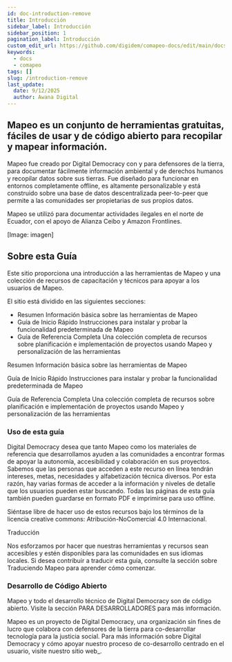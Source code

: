 ```yaml
---
id: doc-introduction-remove
title: Introducción
sidebar_label: Introducción
sidebar_position: 1
pagination_label: Introducción
custom_edit_url: https://github.com/digidem/comapeo-docs/edit/main/docs/introduction-remove.md
keywords:
  - docs
  - comapeo
tags: []
slug: /introduction-remove
last_update:
  date: 9/12/2025
  author: Awana Digital
---
```

## Mapeo es un conjunto de herramientas gratuitas, fáciles de usar y de código abierto para recopilar y mapear información.


Mapeo fue creado por Digital Democracy con y para defensores de la tierra, para documentar fácilmente información ambiental y de derechos humanos y recopilar datos sobre sus tierras. Fue diseñado para funcionar en entornos completamente offline, es altamente personalizable y está construido sobre una base de datos descentralizada peer-to-peer que permite a las comunidades ser propietarias de sus propios datos.


Mapeo se utilizó para documentar actividades ilegales en el norte de Ecuador, con el apoyo de Alianza Ceibo y Amazon Frontlines.


[Image: imagen]


## Sobre esta Guía


Este sitio proporciona una introducción a las herramientas de Mapeo y una colección de recursos de capacitación y técnicos para apoyar a los usuarios de Mapeo.


El sitio está dividido en las siguientes secciones:

- Resumen
Información básica sobre las herramientas de Mapeo
- Guía de Inicio Rápido
Instrucciones para instalar y probar la funcionalidad predeterminada de Mapeo
- Guía de Referencia Completa
Una colección completa de recursos sobre planificación e implementación de proyectos usando Mapeo y personalización de las herramientas

Resumen
Información básica sobre las herramientas de Mapeo


Guía de Inicio Rápido
Instrucciones para instalar y probar la funcionalidad predeterminada de Mapeo


Guía de Referencia Completa
Una colección completa de recursos sobre planificación e implementación de proyectos usando Mapeo y personalización de las herramientas


### Uso de esta guía


Digital Democracy desea que tanto Mapeo como los materiales de referencia que desarrollamos ayuden a las comunidades a encontrar formas de apoyar la autonomía, accesibilidad y colaboración en sus proyectos. Sabemos que las personas que acceden a este recurso en línea tendrán intereses, metas, necesidades y alfabetización técnica diversos. Por esta razón, hay varias formas de acceder a la información y niveles de detalle que los usuarios pueden estar buscando. Todas las páginas de esta guía también pueden guardarse en formato PDF e imprimirse para uso offline.


Siéntase libre de hacer uso de estos recursos bajo los términos de la licencia creative commons: Atribución-NoComercial 4.0 Internacional.


Traducción


Nos esforzamos por hacer que nuestras herramientas y recursos sean accesibles y estén disponibles para las comunidades en sus idiomas locales. Si desea contribuir a traducir esta guía, consulte la sección sobre Traduciendo Mapeo para aprender cómo comenzar.


### Desarrollo de Código Abierto


Mapeo y todo el desarrollo técnico de Digital Democracy son de código abierto. Visite la sección PARA DESARROLLADORES para más información.


Mapeo es un proyecto de Digital Democracy, una organización sin fines de lucro que colabora con defensores de la tierra para co-desarrollar tecnología para la justicia social. Para más información sobre Digital Democracy y cómo apoyar nuestro proceso de co-desarrollo centrado en el usuario, visite nuestro sitio web_.

